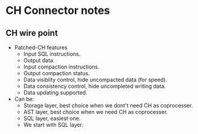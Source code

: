 # CH Connector notes

## CH wire point
* Patched-CH features
    * Input SQL instructions.
    * Output data.
    * Input compaction instructions.
    * Output compaction status.
    * Data visiblity control, hide uncompacted data (for speed).
    * Data consistency control, hide uncompleted writing data.
    * Data updating supported.
* Can be:
    * Storage layer, best choice when we dont't need CH as coprocesser.
    * AST layer, best choice when we need CH as coprocesser.
    * SQL layer, easiest one.
    * We start with SQL layer.

